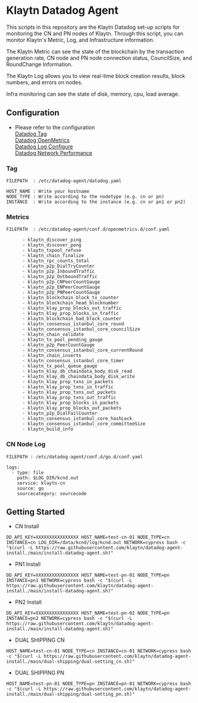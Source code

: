 # Klaytn Datadog Agent 

This scripts in this repository are the Klaytn Datadog set-up scripts for monitoring the CN and PN nodes of Klaytn.
Through this script, you can monitor Klaytn's Metric, Log, and Infrastructure information.

The Klaytn Metric can see the state of the blockchain by the transaction generation rate, CN node and PN node connection status, CouncilSize, and RoundChange Information.

The Klaytn Log allows you to view real-time block creation results, block numbers, and errors on nodes.

Infra monitoring can see the state of disk, memory, cpu, load average.

## Configuration
* Please refer to the configuration  
[Datadog Tag](https://docs.datadoghq.com/getting_started/tagging/)  
[Datadog OpenMetrics](https://docs.datadoghq.com/integrations/openmetrics/)  
[Datadog Log Configure](https://docs.datadoghq.com/getting_started/logs/)  
[Datadog Network Performance](https://docs.datadoghq.com/network_monitoring/performance/setup/?tab=agentlinux)
  
### Tag
```shell
FILEPATH  : /etc/datadog-agent/datadog.yaml

HOST_NAME : Write your hostname
NODE_TYPE : Write according to the nodetype (e.g. cn or pn)
INSTANCE  : Write according to the instance (e.g. cn or pn1 or pn2)
```
  
### Metrics
```shell
FILEPATH  : /etc/datadog-agent/conf.d/openmetrics.d/conf.yaml

      - klaytn_discover_ping
      - klaytn_discover_pong
      - klaytn_txpool_refuse
      - klaytn_chain_finalize
      - klaytn_rpc_counts_total
      - klaytn_p2p_DialTryCounter
      - klaytn_p2p_InboundTraffic
      - klaytn_p2p_OutboundTraffic
      - klaytn_p2p_CNPeerCountGauge
      - klaytn_p2p_ENPeerCountGauge
      - klaytn_p2p_PNPeerCountGauge
      - klaytn_blockchain_block_tx_counter
      - klaytn_blockchain_head_blocknumber
      - klaytn_klay_prop_blocks_out_traffic
      - klaytn_klay_prop_blocks_in_traffic
      - klaytn_blockchain_bad_block_counter
      - klaytn_consensus_istanbul_core_round
      - klaytn_consensus_istanbul_core_councilSize
      - klaytn_chain_validate
      - klaytn_tx_pool_pending_gauge
      - klaytn_p2p_PeerCountGauge
      - klaytn_consensus_istanbul_core_currentRound
      - klaytn_chain_inserts
      - klaytn_consensus_istanbul_core_timer
      - klaytn_tx_pool_queue_gauge
      - klaytn_klay_db_chaindata_body_disk_read
      - klaytn_klay_db_chaindata_body_disk_write
      - klaytn_klay_prop_txns_in_packets
      - klaytn_klay_prop_txns_in_traffic
      - klaytn_klay_prop_txns_out_packets
      - klaytn_klay_prop_txns_out_traffic
      - klaytn_klay_prop_blocks_in_packets
      - klaytn_klay_prop_blocks_out_packets
      - klaytn_p2p_DialFailCounter
      - klaytn_consensus_istanbul_core_hashLock
      - klaytn_consensus_istanbul_core_committeeSize
      - klaytn_build_info
```

### CN Node Log
```shell
FILEPATH : /etc/datadog-agent/conf.d/go.d/conf.yaml

logs:
  - type: file
    path: $LOG_DIR/kcnd.out
    service: klaytn-cn
    source: go
    sourcecategory: sourcecode
```

## Getting Started 

* CN Install
```shell
DD_API_KEY=XXXXXXXXXXXXXXXX HOST_NAME=test-cn-01 NODE_TYPE=cn INSTANCE=cn LOG_DIR=/data/kcnd/log/kcnd.out NETWORK=cypress bash -c "$(curl -L https://raw.githubusercontent.com/klaytn/datadog-agent-install./main/install-datadog-agent.sh)"
```

* PN1 Install
```shell
DD_API_KEY=XXXXXXXXXXXXXXXX HOST_NAME=test-pn-01 NODE_TYPE=pn INSTANCE=pn1 NETWORK=cypress bash -c "$(curl -L https://raw.githubusercontent.com/klaytn/datadog-agent-install./main/install-datadog-agent.sh)"
```

* PN2 Install
```shell
DD_API_KEY=XXXXXXXXXXXXXXXX HOST_NAME=test-pn-02 NODE_TYPE=pn INSTANCE=pn2 NETWORK=cypress bash -c "$(curl -L https://raw.githubusercontent.com/klaytn/datadog-agent-install./main/install-datadog-agent.sh)"
```

* DUAL SHIPPING CN
```shell
HOST_NAME=test-cn-01 NODE_TYPE=cn INSTANCE=cn-01 NETWORK=cypress bash -c "$(curl -L https://raw.githubusercontent.com/klaytn/datadog-agent-install./main/dual-shipping/dual-setting_cn.sh)"
```

* DUAL SHIPPING PN
```shell
HOST_NAME=test-pn-01 NODE_TYPE=pn INSTANCE=pn-01 NETWORK=cypress bash -c "$(curl -L https://raw.githubusercontent.com/klaytn/datadog-agent-install./main/dual-shipping/dual-setting_pn.sh)"
```
